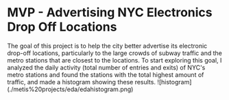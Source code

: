 # MVP - Advertising NYC Electronics Drop Off Locations
The goal of this project is to help the city better advertise its electronic drop-off locations, particularly to the large crowds of subway traffic and the metro stations that are closest to the locations. 
To start exploring this goal, I analyzed the daily activity (total number of entries and exits) of NYC's metro stations and found the stations with the total highest amount of traffic, and made a histogram showing these results.
![histogram] (./metis%20projects/eda/edahistogram.png)
